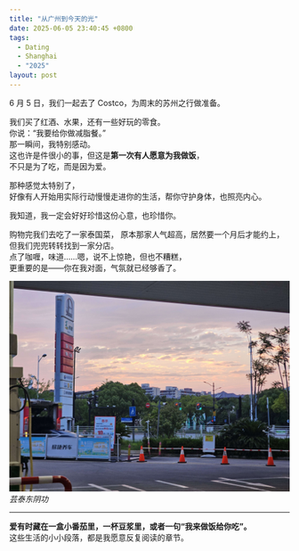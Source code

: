 ```yaml
---
title: "从广州到今天的光"
date: 2025-06-05 23:40:45 +0800
tags:
  - Dating
  - Shanghai
  - "2025"
layout: post
---
```


6 月 5 日，我们一起去了 Costco，为周末的苏州之行做准备。  

我们买了红酒、水果，还有一些好玩的零食。  
你说：“我要给你做减脂餐。”  
那一瞬间，我特别感动。  
这也许是件很小的事，但这是**第一次有人愿意为我做饭**，  
不只是为了吃，而是因为爱。

那种感觉太特别了，  
好像有人开始用实际行动慢慢走进你的生活，帮你守护身体，也照亮内心。

我知道，我一定会好好珍惜这份心意，也珍惜你。

购物完我们去吃了一家泰国菜， 
原本那家人气超高，居然要一个月后才能约上，
但我们兜兜转转找到一家分店。  
点了咖喱，味道……嗯，说不上惊艳，但也不糟糕，  
更重要的是——你在我对面，气氛就已经够香了。

![芸泰东阴功](/assets/202506/5.jpg)
*芸泰东阴功*

---

**爱有时藏在一盒小番茄里，一杯豆浆里，或者一句“我来做饭给你吃”。**  
这些生活的小小段落，都是我愿意反复阅读的章节。